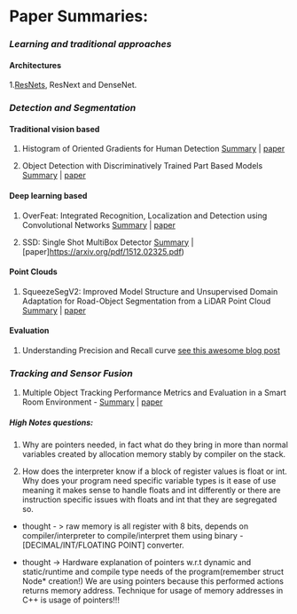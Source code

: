 # Paper Summaries:


### _Learning and traditional approaches_
#### __Architectures__

1.[ResNets](paper-summaries/deeplearning/resnet.md), ResNext and DenseNet.

### _Detection and Segmentation_

#### Traditional vision based
1. Histogram of Oriented Gradients for Human Detection [Summary](paper-summaries/traditional/HOG_human_detect.md) | [paper](https://lear.inrialpes.fr/people/triggs/pubs/Dalal-cvpr05.pdf)

2. Object Detection with Discriminatively Trained Part Based Models [Summary](paper-summaries/traditional/dpm.md) | [paper](http://cs.brown.edu/people/pfelzens/papers/lsvm-pami.pdf)

#### Deep learning based

1. OverFeat: Integrated Recognition, Localization and Detection using Convolutional Networks [Summary](paper-summaries/traditional/overfeat.md) | [paper](https://arxiv.org/pdf/1312.6229.pdf)

2. SSD: Single Shot MultiBox Detector [Summary](paper-summaries/traditional/overfeat.md) | [paper]https://arxiv.org/pdf/1512.02325.pdf)

#### Point Clouds

1. SqueezeSegV2: Improved Model Structure and Unsupervised Domain Adaptation  for  Road-Object  Segmentation  from  a  LiDAR  Point Cloud [Summary](paper-summaries/deeplearning/squeezesegv2.md) | [paper](https://arxiv.org/pdf/1809.08495.pdf)


#### Evaluation

1. Understanding Precision and Recall curve [see this awesome blog post](https://github.com/rafaelpadilla/Object-Detection-Metrics#precision-x-recall-curve)

### _Tracking and Sensor Fusion_

1. Multiple Object Tracking Performance Metrics and Evaluation in a Smart Room Environment - [Summary](https://github.com/kartikmadhira1/paper-summaries/blob/master/paper-summaries/mota.md) | [paper](https://cvhci.anthropomatik.kit.edu/~stiefel/papers/ECCV2006WorkshopCameraReady.pdf)



##### High Notes questions:

1. Why are pointers needed, in fact what do they bring in more than normal variables created by allocation memory stably by compiler on the stack.

2. How does the interpreter know if a block of register values is float or int. Why does your program need specific variable types is it ease of use meaning it makes sense to handle floats and int differently or there are instruction specific issues with floats and int that they are segregated so.

- thought - > raw memory is all register with 8 bits, depends on compiler/interpreter to compile/interpret them using binary - [DECIMAL/INT/FLOATING POINT] converter.

- thought -> Hardware explanation of pointers w.r.t dynamic and static/runtime and compile type needs of the program(remember struct Node* creation!)  We are using pointers because this performed actions returns memory address. Technique for usage of memory addresses in C++ is usage of pointers!!!
